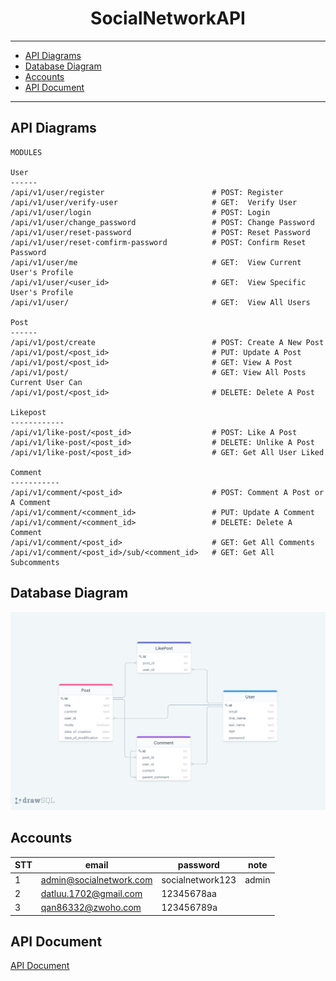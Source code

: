 
<div align="center">

# SocialNetworkAPI
  
</div>

---

- [API Diagrams](#api-diagrams)
- [Database Diagram](#database-diagram)
- [Accounts](#accounts)
- [API Document](#api-document)

---

## API Diagrams

```
MODULES

User
------
/api/v1/user/register                        # POST: Register
/api/v1/user/verify-user                     # GET:  Verify User
/api/v1/user/login                           # POST: Login
/api/v1/user/change_password                 # POST: Change Password
/api/v1/user/reset-password                  # POST: Reset Password
/api/v1/user/reset-comfirm-password          # POST: Confirm Reset Password 
/api/v1/user/me                              # GET:  View Current User's Profile
/api/v1/user/<user_id>                       # GET:  View Specific User's Profile
/api/v1/user/                                # GET:  View All Users

Post
------
/api/v1/post/create                          # POST: Create A New Post
/api/v1/post/<post_id>                       # PUT: Update A Post
/api/v1/post/<post_id>                       # GET: View A Post
/api/v1/post/                                # GET: View All Posts Current User Can
/api/v1/post/<post_id>                       # DELETE: Delete A Post

Likepost
------------
/api/v1/like-post/<post_id>                  # POST: Like A Post
/api/v1/like-post/<post_id>                  # DELETE: Unlike A Post
/api/v1/like-post/<post_id>                  # GET: Get All User Liked

Comment
-----------
/api/v1/comment/<post_id>                    # POST: Comment A Post or A Comment
/api/v1/comment/<comment_id>                 # PUT: Update A Comment
/api/v1/comment/<comment_id>                 # DELETE: Delete A Comment
/api/v1/comment/<post_id>                    # GET: Get All Comments
/api/v1/comment/<post_id>/sub/<comment_id>   # GET: Get All Subcomments  
```

## Database Diagram

![](https://github.com/Merevoli-DatLuu/SocialNetworkAPI/blob/master/preview/SQLDiagram.png)

## Accounts

| STT | email                   | password         | note  |
|-----|-------------------------|------------------|-------|
| 1   | admin@socialnetwork.com | socialnetwork123 | admin |
| 2   | datluu.1702@gmail.com   | 12345678aa       |       |
| 3   | qan86332@zwoho.com      | 123456789a       |       |

## API Document
[API Document](https://github.com/Merevoli-DatLuu/SocialNetworkAPI/wiki/API-Documentation-V1)

<!--
## Demo
[Demo](https://replit.com/join/odwfilaepm-merevolidatluu)

> + Yêu cầu đăng nhập trên `replit`
> + Kiểm tra xem pipenv đã được cài đặt chưa. Nếu rồi thì không cần cài đặt gì thêm

![](https://github.com/Merevoli-DatLuu/SocialNetworkAPI/blob/master/preview/demo.png)
-->
